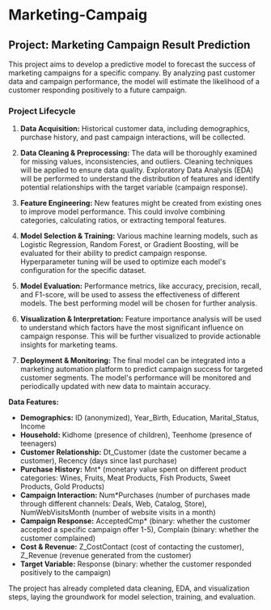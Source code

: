 # Marketing-Campaig

## Project: Marketing Campaign Result Prediction

This project aims to develop a predictive model to forecast the success of marketing campaigns for a specific company. By analyzing past customer data and campaign performance, the model will estimate the likelihood of a customer responding positively to a future campaign.

### Project Lifecycle

1. **Data Acquisition:** Historical customer data, including demographics, purchase history, and past campaign interactions, will be collected.

2. **Data Cleaning & Preprocessing:** The data will be thoroughly examined for missing values, inconsistencies, and outliers. Cleaning techniques will be applied to ensure data quality. Exploratory Data Analysis (EDA) will be performed to understand the distribution of features and identify potential relationships with the target variable (campaign response).

3. **Feature Engineering:** New features might be created from existing ones to improve model performance. This could involve combining categories, calculating ratios, or extracting temporal features.

4. **Model Selection & Training:** Various machine learning models, such as Logistic Regression, Random Forest, or Gradient Boosting, will be evaluated for their ability to predict campaign response. Hyperparameter tuning will be used to optimize each model's configuration for the specific dataset.

5. **Model Evaluation:** Performance metrics, like accuracy, precision, recall, and F1-score, will be used to assess the effectiveness of different models. The best performing model will be chosen for further analysis.

6. **Visualization & Interpretation:** Feature importance analysis will be used to understand which factors have the most significant influence on campaign response. This will be further visualized to provide actionable insights for marketing teams.

7. **Deployment & Monitoring:** The final model can be integrated into a marketing automation platform to predict campaign success for targeted customer segments. The model's performance will be monitored and periodically updated with new data to maintain accuracy.


**Data Features:**

- **Demographics:**  ID (anonymized), Year_Birth, Education, Marital_Status, Income
- **Household:** Kidhome (presence of children), Teenhome (presence of teenagers)
- **Customer Relationship:** Dt_Customer (date the customer became a customer), Recency (days since last purchase)
- **Purchase History:** Mnt* (monetary value spent on different product categories: Wines, Fruits, Meat Products, Fish Products, Sweet Products, Gold Products)
- **Campaign Interaction:** Num*Purchases (number of purchases made through different channels: Deals, Web, Catalog, Store), NumWebVisitsMonth (number of website visits in a month)
- **Campaign Response:** AcceptedCmp* (binary: whether the customer accepted a specific campaign offer 1-5), Complain (binary: whether the customer complained)
- **Cost & Revenue:** Z_CostContact (cost of contacting the customer), Z_Revenue (revenue generated from the customer)
- **Target Variable:** Response (binary: whether the customer responded positively to the campaign)

The project has already completed data cleaning, EDA, and visualization steps, laying the groundwork for model selection, training, and evaluation. 
